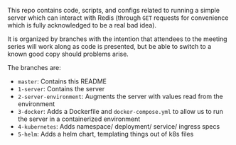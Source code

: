This repo contains code, scripts, and configs related to running a simple
server which can interact with Redis (through `GET` requests for convenience
which is fully acknowledged to be a real bad idea).

It is organized by branches with the intention that attendees to the meeting
series will work along as code is presented, but be able to switch to a known
good copy should problems arise.

The branches are:

- `master`: Contains this README
- `1-server`: Contains the server
- `2-server-environment`: Augments the server with values read
  from the environment
- `3-docker`: Adds a Dockerfile and `docker-compose.yml` to allow us
  to run the server in a containerized environment
- `4-kubernetes`: Adds namespace/ deployment/ service/ ingress specs
- `5-helm`: Adds a helm chart, templating things out of k8s files

